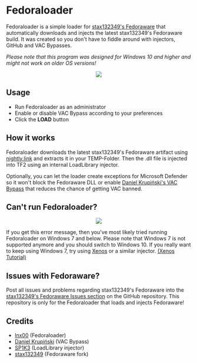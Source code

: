 # Fedoraloader
Fedoraloader is a simple loader for [stax132349's Fedoraware](https://github.com/stax132349/Fedoraware) that automatically downloads and injects the latest stax132349's Fedoraware build.
It was created so you don't have to fiddle around with injectors, GitHub and VAC Bypasses.

*Please note that this program was designed for Windows 10 and higher and might not work on older OS versions!*

<p align="center">
  <img src="https://i.imgur.com/IjSdW29.png" />
</p>
  
## Usage
- Run Fedoraloader as an administrator
- Enable or disable VAC Bypass according to your preferences
- Click the **LOAD** button

## How it works
Fedoraloader downloads the latest stax132349's Fedoraware artifact using [nightly.link](https://nightly.link/) and extracts it in your TEMP-Folder.
Then the .dll file is injected into TF2 using an internal LoadLibrary injector.

Optionally, you can let the loader create exceptions for Microsoft Defender so it won't block the Fedoraware DLL or enable [Daniel Krupiński's VAC Bypass](https://github.com/danielkrupinski/VAC-Bypass) that reduces the chance of getting VAC banned.

## Can't run Fedoraloader?
<p align="center">
  <img src="https://i.imgur.com/OtZwqIr.png" />
</p>
If you get this error message, then you've most likely tried running Fedoraloader on Windows 7 and below. Please note that Windows 7 is not supported anymore and you should switch to Windows 10. If you really want to keep using Windows 7, try using <a href="https://github.com/DarthTon/Xenos">Xenos</a> or a similar injector. <a href="https://www.youtube.com/watch?v=PT3kVA053IY">(Xenos Tutorial)</a>

## Issues with Fedoraware?
Post all issues and problems regarding stax132349's Fedoraware into the [stax132349's Fedoraware Issues section](https://github.com/stax132349/Fedoraware/issues) on the GitHub repository.
This repository is only for the Fedoraloader that loads and injects Fedoraware!

## Credits
- [lnx00](https://github.com/lnx00) (Fedoraloader)
- [Daniel Krupiński](https://github.com/danielkrupinski) (VAC Bypass)
- [SP1K3](https://www.unknowncheats.me/forum/members/954168.html) (LoadLibrary injector)
- [stax132349](https://github.com/stax132349) (Fedoraware fork)
